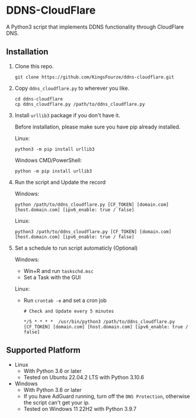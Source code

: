 # DDNS-CloudFlare
A Python3 script that implements DDNS functionality through CloudFlare DNS.

## Installation
1. Clone this repo.
    ```
    git clone https://github.com/KingsFourze/ddns-cloudflare.git
    ```
2. Copy `ddns_cloudflare.py` to wherever you like.
    ```
    cd ddns-cloudflare
    cp ddns_cloudflare.py /path/to/ddns_cloudflare.py
    ```
3. Install `urllib3` package if you don't have it.

    Before installation, please make sure you have pip already installed.
    
    Linux:
    ```
    python3 -m pip install urllib3
    ```
    Windows CMD/PowerShell:
    ```
    python -m pip install urllib3
    ```
4. Run the script and Update the record

    Windows:
      ```
      python /path/to/ddns_cloudflare.py [CF_TOKEN] [domain.com] [host.domain.com] [ipv6_enable: true / false]
      ```

    Linux:
      ```
      python3 /path/to/ddns_cloudflare.py [CF_TOKEN] [domain.com] [host.domain.com] [ipv6_enable: true / false]
      ```
      
5. Set a schedule to run script automaticly (Optional)

    Windows:
      - Win+R and run `taskschd.msc`
      - Set a Task with the GUI
    
    Linux:
      - Run `crontab -e` and set a cron job

        ```
        # Check and Update every 5 minutes

        */5 * * * *  /usr/bin/python3 /path/to/ddns_cloudflare.py [CF_TOKEN] [domain.com] [host.domain.com] [ipv6_enable: true / false]
        ```

## Supported Platform
- Linux
  - With Python 3.6 or later
  - Tested on Ubuntu 22.04.2 LTS with Python 3.10.6
- Windows
  - With Python 3.6 or later
  - If you have AdGuard running, turn off the `DNS Protection`, otherwise the script can't get your ip.
  - Tested on Windows 11 22H2 with Python 3.9.7